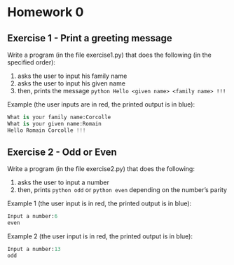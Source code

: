# Homework 0

## Exercise 1 - Print a greeting message

Write a program (in the file exercise1.py) that does the following (in the specified order):

1. asks the user to input his family name
2. asks the user to input his given name
3. then, prints the message ```python Hello <given name> <family name> !!!```
  
Example (the user inputs are in red, the printed output is in blue):
```python
What is your family name:Corcolle
What is your given name:Romain
Hello Romain Corcolle !!!
```

## Exercise 2 - Odd or Even

Write a program (in the file exercise2.py) that does the following:

1. asks the user to input a number
2. then, prints ```python odd``` or ```python even``` depending on the number’s parity

Example 1 (the user input is in red, the printed output is in blue):
```python
Input a number:6
even
```
Example 2 (the user input is in red, the printed output is in blue):
```python
Input a number:13
odd
```
